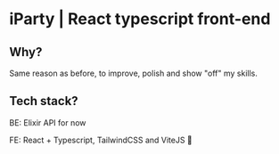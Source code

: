 # iParty | React typescript front-end

## Why?

Same reason as before, to improve, polish and show "off" my skills.

## Tech stack?

BE: Elixir API for now

FE: React + Typescript, TailwindCSS and ViteJS 🤤
